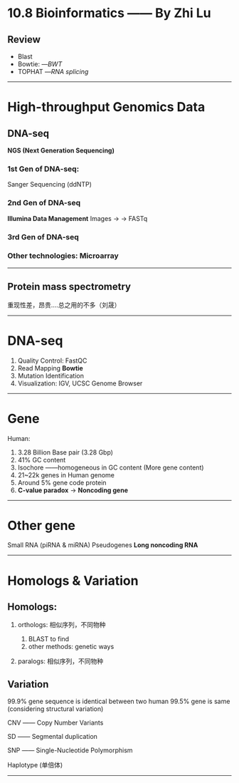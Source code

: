 # 10.8 Bioinformatics —— By Zhi Lu
## Review
- Blast
- Bowtie:
	—*BWT*
- TOPHAT
	—*RNA splicing*

- - - -
# High-throughput Genomics Data
## DNA-seq
**NGS (Next Generation Sequencing)**

### 1st Gen of DNA-seq:
Sanger Sequencing (ddNTP)

### 2nd Gen of  DNA-seq
**Illumina Data Management**
Images -> -> FASTq

### 3rd Gen of DNA-seq
	

### Other technologies: Microarray

- - - -
## Protein mass spectrometry
重现性差，昂贵....总之用的不多（刘晟）

- - - -
# DNA-seq
1. Quality Control: FastQC
2. Read Mapping
	**Bowtie**
3. Mutation Identification
4. Visualization:
	IGV, UCSC Genome Browser

- - - -
# Gene
Human: 
1. 3.28 Billion Base pair (3.28 Gbp)
2. 41% GC content 
3. Isochore ——homogeneous in GC content (More gene content)
4. 21~22k genes in Human genome
5. Around 5% gene code protein
6. **C-value paradox** -> **Noncoding gene**

- - - -
# Other gene
Small RNA (piRNA & miRNA)
Pseudogenes
**Long noncoding RNA**

- - - -
# Homologs & Variation
## Homologs:
1. orthologs: 相似序列，不同物种
	1. BLAST to find
	2. other methods: genetic ways

2. paralogs: 相似序列，不同物种

## Variation
99.9% gene sequence is identical between two human
99.5% gene is same (considering structural variation)

CNV —— Copy Number Variants

SD    —— Segmental duplication

SNP —— Single-Nucleotide Polymorphism

Haplotype (单倍体)

- - - -



	











